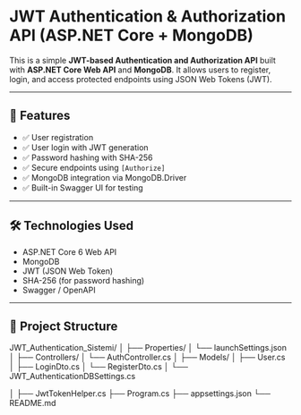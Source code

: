 # JWT Authentication & Authorization API (ASP.NET Core + MongoDB)

This is a simple **JWT-based Authentication and Authorization API** built with **ASP.NET Core Web API** and **MongoDB**. It allows users to register, login, and access protected endpoints using JSON Web Tokens (JWT).

---

## 🚀 Features

- ✅ User registration
- ✅ User login with JWT generation
- ✅ Password hashing with SHA-256
- ✅ Secure endpoints using `[Authorize]`
- ✅ MongoDB integration via MongoDB.Driver
- ✅ Built-in Swagger UI for testing

---

## 🛠️ Technologies Used

- ASP.NET Core 6 Web API
- MongoDB
- JWT (JSON Web Token)
- SHA-256 (for password hashing)
- Swagger / OpenAPI

---

## 📁 Project Structure

JWT_Authentication_Sistemi/
│
├── Properties/
│ └── launchSettings.json
│ 
├── Controllers/
│ └── AuthController.cs
│
├── Models/
│ ├── User.cs
│ ├── LoginDto.cs
│ └── RegisterDto.cs
│ └── JWT_AuthenticationDBSettings.cs

│
├── JwtTokenHelper.cs
├── Program.cs
├── appsettings.json
└── README.md

